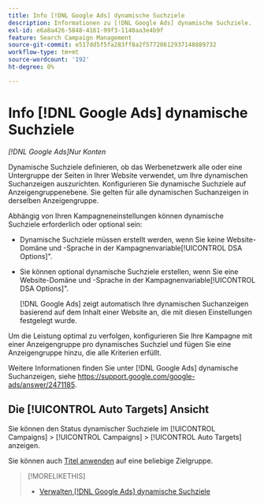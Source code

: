```yaml
---
title: Info [!DNL Google Ads] dynamische Suchziele
description: Informationen zu [!DNL Google Ads] dynamische Suchziele.
exl-id: e6a8a426-5848-4161-99f3-1140aa3e4b9f
feature: Search Campaign Management
source-git-commit: e517dd5f5fa283ff8a2f57728612937148889732
workflow-type: tm+mt
source-wordcount: '192'
ht-degree: 0%

---
```


# Info [!DNL Google Ads] dynamische Suchziele

*[!DNL Google Ads]Nur Konten*

Dynamische Suchziele definieren, ob das Werbenetzwerk alle oder eine Untergruppe der Seiten in Ihrer Website verwendet, um Ihre dynamischen Suchanzeigen auszurichten. Konfigurieren Sie dynamische Suchziele auf Anzeigengruppenebene. Sie gelten für alle dynamischen Suchanzeigen in derselben Anzeigengruppe.

Abhängig von Ihren Kampagneneinstellungen können dynamische Suchziele erforderlich oder optional sein:

* Dynamische Suchziele müssen erstellt werden, wenn Sie keine Website-Domäne und -Sprache in der Kampagnenvariable[!UICONTROL DSA Options]&quot;.

* Sie können optional dynamische Suchziele erstellen, wenn Sie eine Website-Domäne und -Sprache in der Kampagnenvariable[!UICONTROL DSA Options]&quot;.

  [!DNL Google Ads] zeigt automatisch Ihre dynamischen Suchanzeigen basierend auf dem Inhalt einer Website an, die mit diesen Einstellungen festgelegt wurde.

Um die Leistung optimal zu verfolgen, konfigurieren Sie Ihre Kampagne mit einer Anzeigengruppe pro dynamisches Suchziel und fügen Sie eine Anzeigengruppe hinzu, die alle Kriterien erfüllt.

Weitere Informationen finden Sie unter [!DNL Google Ads] dynamische Suchanzeigen, siehe https://support.google.com/google-ads/answer/2471185.

## Die [!UICONTROL Auto Targets] Ansicht

Sie können den Status dynamischer Suchziele im [!UICONTROL Campaigns] > [!UICONTROL Campaigns] > [!UICONTROL Auto Targets] anzeigen.

Sie können auch [Titel anwenden](/help/search-social-commerce/campaign-management/label-classifications/classification-values-assign-campaign-management.md) auf eine beliebige Zielgruppe.

>[!MORELIKETHIS]
>
>* [Verwalten [!DNL Google Ads] dynamische Suchziele](dynamic-search-target-manage.md)
